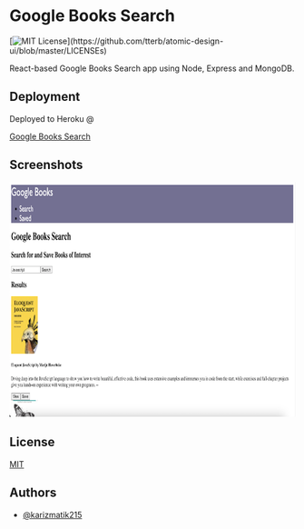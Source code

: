 
# Google Books Search

[![MIT License](https://img.shields.io/apm/l/atomic-design-ui.svg?)](https://github.com/tterb/atomic-design-ui/blob/master/LICENSEs)

React-based Google Books Search app using Node, Express and MongoDB.

## Deployment

Deployed to Heroku @

[Google Books Search](https://fathomless-fjord-21002.herokuapp.com/)

## Screenshots

![App Screenshot](./images/googlebooks.png)

## License

[MIT](https://choosealicense.com/licenses/mit/)

## Authors

- [@karizmatik215](https://www.github.com/karizmatik215)
